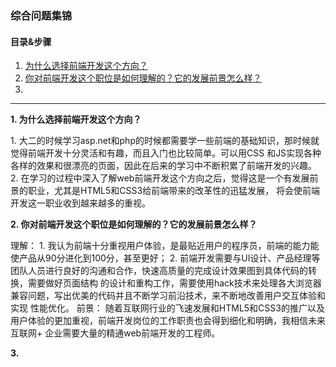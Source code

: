 ### 综合问题集锦  
#### 目录&步骤  
1. [为什么选择前端开发这个方向？](#1)  
2. [你对前端开发这个职位是如何理解的？它的发展前景怎么样？](#2)  
3. [](#3)

---
<p id = "1"><b>1. 为什么选择前端开发这个方向？</b></p>  
1. 大二的时候学习asp.net和php的时候都需要学一些前端的基础知识，那时候就觉得前端开发十分灵活和有趣，而且入门也比较简单。可以用CSS
和JS实现各种各样的效果和很漂亮的页面，因此在后来的学习中不断积累了前端开发的兴趣。  
2. 在学习的过程中深入了解web前端开发这个方向之后，觉得这是一个有发展前景的职业，尤其是HTML5和CSS3给前端带来的改革性的迅猛发展，
将会使前端开发这一职业收到越来越多的重视。  

<p id = "2"><b>2. 你对前端开发这个职位是如何理解的？它的发展前景怎么样？</b></p>  
理解：  
1. 我认为前端十分重视用户体验，是最贴近用户的程序员，前端的能力能使产品从90分进化到100分，甚至更好；  
2. 前端开发需要与UI设计、产品经理等团队人员进行良好的沟通和合作，快速高质量的完成设计效果图到具体代码的转换，需要做好页面结构
的设计和重构工作，需要使用hack技术来处理各大浏览器兼容问题，写出优美的代码并且不断学习前沿技术，来不断地改善用户交互体验和实现
性能优化。    
前景：  
随着互联网行业的飞速发展和HTML5和CSS3的推广以及用户体验的更加重视，前端开发岗位的工作职责也会得到细化和明确，我相信未来互联网+
企业需要大量的精通web前端开发的工程师。  

<p id = "3"><b>3. </b></p>
